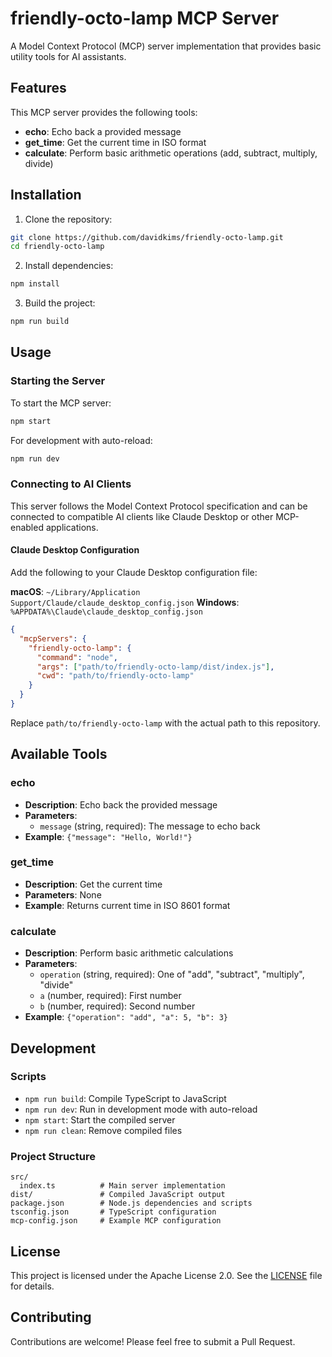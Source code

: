 # friendly-octo-lamp MCP Server

A Model Context Protocol (MCP) server implementation that provides basic utility tools for AI assistants.

## Features

This MCP server provides the following tools:

- **echo**: Echo back a provided message
- **get_time**: Get the current time in ISO format
- **calculate**: Perform basic arithmetic operations (add, subtract, multiply, divide)

## Installation

1. Clone the repository:
```bash
git clone https://github.com/davidkims/friendly-octo-lamp.git
cd friendly-octo-lamp
```

2. Install dependencies:
```bash
npm install
```

3. Build the project:
```bash
npm run build
```

## Usage

### Starting the Server

To start the MCP server:

```bash
npm start
```

For development with auto-reload:

```bash
npm run dev
```

### Connecting to AI Clients

This server follows the Model Context Protocol specification and can be connected to compatible AI clients like Claude Desktop or other MCP-enabled applications.

#### Claude Desktop Configuration

Add the following to your Claude Desktop configuration file:

**macOS**: `~/Library/Application Support/Claude/claude_desktop_config.json`
**Windows**: `%APPDATA%\Claude\claude_desktop_config.json`

```json
{
  "mcpServers": {
    "friendly-octo-lamp": {
      "command": "node",
      "args": ["path/to/friendly-octo-lamp/dist/index.js"],
      "cwd": "path/to/friendly-octo-lamp"
    }
  }
}
```

Replace `path/to/friendly-octo-lamp` with the actual path to this repository.

## Available Tools

### echo
- **Description**: Echo back the provided message
- **Parameters**: 
  - `message` (string, required): The message to echo back
- **Example**: `{"message": "Hello, World!"}`

### get_time
- **Description**: Get the current time
- **Parameters**: None
- **Example**: Returns current time in ISO 8601 format

### calculate
- **Description**: Perform basic arithmetic calculations
- **Parameters**:
  - `operation` (string, required): One of "add", "subtract", "multiply", "divide"
  - `a` (number, required): First number
  - `b` (number, required): Second number
- **Example**: `{"operation": "add", "a": 5, "b": 3}`

## Development

### Scripts

- `npm run build`: Compile TypeScript to JavaScript
- `npm run dev`: Run in development mode with auto-reload
- `npm start`: Start the compiled server
- `npm run clean`: Remove compiled files

### Project Structure

```
src/
  index.ts          # Main server implementation
dist/               # Compiled JavaScript output
package.json        # Node.js dependencies and scripts
tsconfig.json       # TypeScript configuration
mcp-config.json     # Example MCP configuration
```

## License

This project is licensed under the Apache License 2.0. See the [LICENSE](LICENSE) file for details.

## Contributing

Contributions are welcome! Please feel free to submit a Pull Request.
